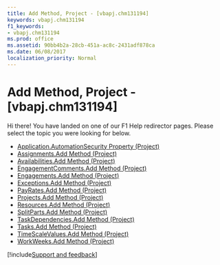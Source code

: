 ```yaml
---
title: Add Method, Project - [vbapj.chm131194]
keywords: vbapj.chm131194
f1_keywords:
- vbapj.chm131194
ms.prod: office
ms.assetid: 90bb4b2a-28cb-451a-ac8c-2431adf878ca
ms.date: 06/08/2017
localization_priority: Normal
---
```



# Add Method, Project - [vbapj.chm131194]

Hi there! You have landed on one of our F1 Help redirector pages. Please select the topic you were looking for below.

- [Application.AutomationSecurity Property (Project)](http://msdn.microsoft.com/library/08f71d7f-37bf-c845-89c3-a69e34892efe%28Office.15%29.aspx)
- [Assignments.Add Method (Project)](http://msdn.microsoft.com/library/c135a80e-1fb9-32e3-864e-f701c1947ca4%28Office.15%29.aspx)
- [Availabilities.Add Method (Project)](http://msdn.microsoft.com/library/4506674e-947b-905b-93bd-73a58281d676%28Office.15%29.aspx)
- [EngagementComments.Add Method (Project)](http://msdn.microsoft.com/library/a36d5592-068f-3cda-c4e5-301ddbe1cbbb%28Office.15%29.aspx)
- [Engagements.Add Method (Project)](http://msdn.microsoft.com/library/c3871f6a-ce2f-d0ae-ed91-658afaae25dd%28Office.15%29.aspx)
- [Exceptions.Add Method (Project)](http://msdn.microsoft.com/library/a20cbcdf-d764-de46-d57f-0cc283665129%28Office.15%29.aspx)
- [PayRates.Add Method (Project)](http://msdn.microsoft.com/library/ba5d2667-7452-f9d9-032e-bb7c9d1d4911%28Office.15%29.aspx)
- [Projects.Add Method (Project)](http://msdn.microsoft.com/library/51629c33-1521-bfee-edf7-bed792d393c1%28Office.15%29.aspx)
- [Resources.Add Method (Project)](http://msdn.microsoft.com/library/4fb69f50-4ba6-89a4-f586-3df268ae7fd5%28Office.15%29.aspx)
- [SplitParts.Add Method (Project)](http://msdn.microsoft.com/library/91f6a47e-fdd9-b826-8b2c-776406c2f276%28Office.15%29.aspx)
- [TaskDependencies.Add Method (Project)](http://msdn.microsoft.com/library/37e67ab2-ca7b-26c2-50e7-8a933b746489%28Office.15%29.aspx)
- [Tasks.Add Method (Project)](http://msdn.microsoft.com/library/a6e2186b-610c-0888-a22a-8b7deba3f53f%28Office.15%29.aspx)
- [TimeScaleValues.Add Method (Project)](http://msdn.microsoft.com/library/083ef154-31ce-55ec-793a-0627c1eff211%28Office.15%29.aspx)
- [WorkWeeks.Add Method (Project)](http://msdn.microsoft.com/library/46469e7b-8309-4e77-c89f-2115b9498c7a%28Office.15%29.aspx)

[!include[Support and feedback](~/includes/feedback-boilerplate.md)]
